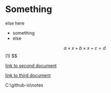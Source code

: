 # Something

else here

* something
* else

$$ a \times x + b \times x + c = d $$ (1) $$

[link to second document](/notes/second_test.html)

[link to third document](C:/uni/BSAN4201/test.html)



C:\github-io\notes